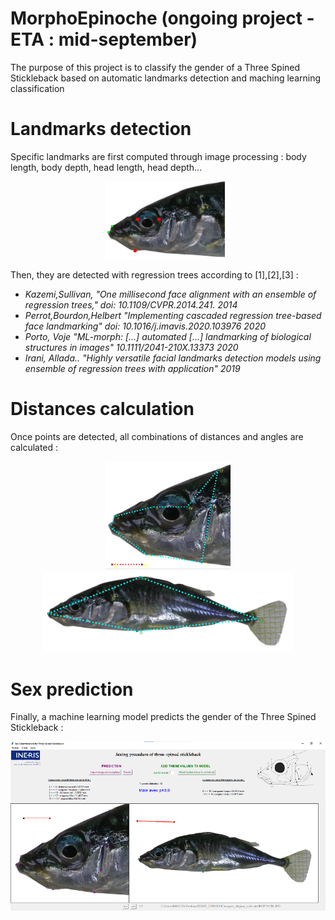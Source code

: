 # MorphoEpinoche (ongoing project - ETA : mid-september)

The purpose of this project is to classify the gender of a Three Spined Stickleback based on automatic landmarks detection and maching learning classification

# Landmarks detection #

Specific landmarks are first computed through image processing : body length, body depth, head length, head depth...

<p align="center">
<img src="https://github.com/RalphMasson/MorphoEpinoche/blob/master/images/illustration.jpg" width="200">
</p>

Then, they are detected with regression trees according to [1],[2],[3] :   
  
    
- *Kazemi,Sullivan, "One millisecond face alignment with an ensemble of regression trees," doi: 10.1109/CVPR.2014.241.       2014*  
- *Perrot,Bourdon,Helbert "Implementing cascaded regression tree-based face landmarking" doi: 10.1016/j.imavis.2020.103976   2020*  
- *Porto, Voje "ML-morph: [...] automated [...] landmarking of biological structures in images" 10.1111/2041-210X.13373      2020*  
- *Irani, Allada.. "Highly versatile facial landmarks detection models using ensemble of regression trees with application"  2019*  





# Distances calculation #

Once points are detected, all combinations of distances and angles are calculated : 

<p align="center">
  <img src="https://github.com/RalphMasson/MorphoEpinoche/blob/master/images/illustration2.jpg" width="200" />
  <img src="https://github.com/RalphMasson/MorphoEpinoche/blob/master/images/illustration3.jpg" width="400" /> 
</p>

# Sex prediction #

Finally, a machine learning model predicts the gender of the Three Spined Stickleback :  
<p align="center">
  <img src="https://github.com/RalphMasson/MorphoEpinoche/blob/master/images/gui.png" width="600" />
</p>

